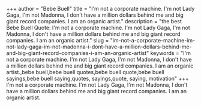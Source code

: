 +++
author = "Bebe Buell"
title = "I'm not a corporate machine. I'm not Lady Gaga, I'm not Madonna, I don't have a million dollars behind me and big giant record companies. I am an organic artist."
description = "the best Bebe Buell Quote: I'm not a corporate machine. I'm not Lady Gaga, I'm not Madonna, I don't have a million dollars behind me and big giant record companies. I am an organic artist."
slug = "im-not-a-corporate-machine-im-not-lady-gaga-im-not-madonna-i-dont-have-a-million-dollars-behind-me-and-big-giant-record-companies-i-am-an-organic-artist"
keywords = "I'm not a corporate machine. I'm not Lady Gaga, I'm not Madonna, I don't have a million dollars behind me and big giant record companies. I am an organic artist.,bebe buell,bebe buell quotes,bebe buell quote,bebe buell sayings,bebe buell saying,quotes, sayings,quote, saying, motivation"
+++
I'm not a corporate machine. I'm not Lady Gaga, I'm not Madonna, I don't have a million dollars behind me and big giant record companies. I am an organic artist.
